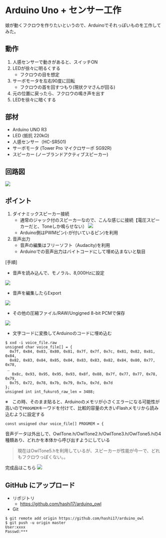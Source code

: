 # Arduino Uno + センサー工作
娘が動くフクロウを作りたいというので、Arduinoでそれっぽいものを工作してみた。

## 動作
1. 人感センサーで動きがあると、スイッチON
2. LEDが徐々に明るくする
    * フクロウの目を想定
3. サーボモータを左右90度に回転
    * フクロウの首を回すつもり(現状クマさんが回る)
4. 元の位置に戻ったら、フクロウの鳴き声を出す
5. LEDを徐々に暗くする

## 部材
* Arduino UNO R3
* LED (抵抗 220kΩ)
* 人感センサー（HC-SR501)
* サーボモータ (Tower Pro マイクロサーボ SG92R)
* スピーカー (ノーブランドアクティブスピーカー)

## 回路図
![](./figure.png)

## ポイント
1. ダイナミックスピーカー接続
    * 通常のジャック付のスピーカーなので、こんな感じに接続【電圧スピーカーだと、Toneしか鳴らせない）
    ![](./figure2.png)
    * Arduino側はPWMピン(-が付いているピン)を利用
2. 音声出力
    * 音声の編集はフリーソフト（Audacity)を利用
    * Arduinoでの音声出力はバイトコードにして埋め込まないと駄目

[手順]
* 音声を読み込んで、モノラル、8,000Hzに設定

![](./figure7.png) 

* 音声を編集したらExport

![](./figure5.png)

* その他の圧縮ファイル/RAW/Ungigned 8-bit PCMで保存

![](./figure6.png)

* 文字コードに変換してArduinoのコードに埋め込む

```
$ xxd -i voice_file.raw
unsigned char voice_file[] = {
  0x7f, 0x84, 0x83, 0x80, 0x81, 0x7f, 0x7f, 0x7c, 0x81, 0x82, 0x81, 0x84,
  0x82, 0x83, 0x84, 0x85, 0x84, 0x83, 0x83, 0x82, 0x84, 0x80, 0x77, 0x78,
 ‥
   0x8c, 0x93, 0x95, 0x95, 0x93, 0x8f, 0x88, 0x7f, 0x77, 0x77, 0x78, 0x79,
  0x75, 0x72, 0x78, 0x7b, 0x79, 0x7a, 0x7d, 0x7d
};
unsigned int int_fukuro5_raw_len = 3488;
```
※　この時、そのまま貼ると、Arduinoのメモリが小さくエラーになる可能性が高いので``PROGMEM``キーワドを付けて、比較的容量の大きいFlashメモリから読み込むように設定する
```
const unsigned char voice_file[] PROGMEM = {
```
音声データは外出しで、OwlTone.h/OwlTone2.h/OwlTone3.h/OwlTone5.hの4種類あり、どれかを本体から呼び出すようにしている
> 現在はOwlTone5.hを利用しているが、スピーカーが性能が今一で、どれもフクロウっぽくない。。

完成品はこちら
![](./figure3.png)

## GitHub にアップロード
* リポジトリ
    * https://github.com/hashi17/arduino_owl
* Git
```
$ git remote add origin https://github.com/hashi17/arduino_owl
$ git push -u origin master
User:xxxx
Passwd:***
```